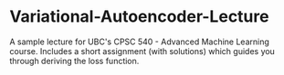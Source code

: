 # Variational-Autoencoder-Lecture
A sample lecture for UBC's CPSC 540 - Advanced Machine Learning course. Includes a short assignment (with solutions) which guides you through deriving the loss function.
